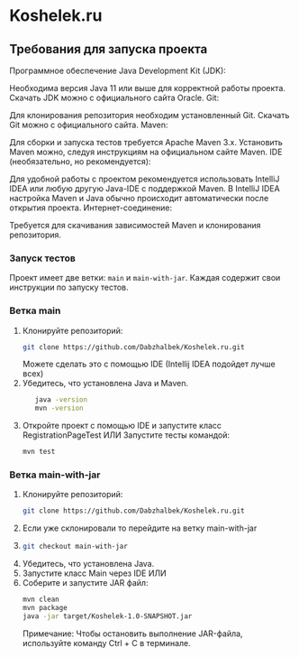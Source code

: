 # Koshelek.ru

## Требования для запуска проекта 
Программное обеспечение
Java Development Kit (JDK):

Необходима версия Java 11 или выше для корректной работы проекта.
Скачать JDK можно с официального сайта Oracle.
Git:

Для клонирования репозитория необходим установленный Git.
Скачать Git можно с официального сайта.
Maven:

Для сборки и запуска тестов требуется Apache Maven 3.x.
Установить Maven можно, следуя инструкциям на официальном сайте Maven.
IDE (необязательно, но рекомендуется):

Для удобной работы с проектом рекомендуется использовать IntelliJ IDEA или любую другую Java-IDE с поддержкой Maven.
В IntelliJ IDEA настройка Maven и Java обычно происходит автоматически после открытия проекта.
Интернет-соединение:

Требуется для скачивания зависимостей Maven и клонирования репозитория.

### Запуск тестов

Проект имеет две ветки: `main` и `main-with-jar`. Каждая содержит свои инструкции по запуску тестов.

### Ветка main
1. Клонируйте репозиторий:
    ```bash
    git clone https://github.com/Dabzhalbek/Koshelek.ru.git
    ```
   Можете сделать это с помощью IDE (Intellij IDEA подойдет лучше всех) 
2. Убедитесь, что установлена Java и Maven. 
   ```bash 
      java -version
      mvn -version
   ```
3. Откройте проект с помощью IDE и запустите класс RegistrationPageTest
ИЛИ 
Запустите тесты командой:
    ```bash
    mvn test
    ```
### Ветка main-with-jar

1. Клонируйте репозиторий:
    ```bash
    git clone https://github.com/Dabzhalbek/Koshelek.ru.git
    ```
2. Если уже склонировали то перейдите на ветку main-with-jar
3. ```bash
   git checkout main-with-jar
   ```
4. Убедитесь, что установлена Java.
5. Запустите класс Main через IDE
ИЛИ
6. Соберите и запустите JAR файл:
    ```bash
    mvn clean
    mvn package
    java -jar target/Koshelek-1.0-SNAPSHOT.jar
    ```
   Примечание: Чтобы остановить выполнение JAR-файла, используйте команду Ctrl + C в терминале.
